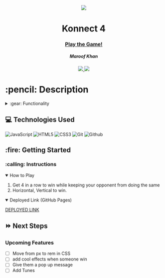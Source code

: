<div align="center">
   <img src="https://media4.giphy.com/media/4fYqtqvf2pHWdtRyle/giphy.gif?cid=ecf05e47g0h193743dsnj897w23euwdlffz5a0d7hpgthviv&rid=giphy.gif&ct=g"/>
   <h1> Konnect 4</h1>
   <h3><a href="https://maroofkhan1.github.io/connect-4/">Play the Game!</a></h3>
   <h5>Maroof Khan</h5>                             

   </a>
   <a href="https://www.linkedin.com/in/maroofkhn/" target="_blank">
      <img src="https://img.shields.io/badge/-linkedin.com/in/user-blue?style=flat&``logo=Linkedin&logoColor=white">
   </a> 
   <a href="khan.maroof6569@gmail.com" target="_blank">
      <img src="https://img.shields.io/badge/-user@gmail.com-c14438?style=flat&logo=Gmail&``logoColor=white">
   </a>
</div>

<h1>:pencil: Description</h1>



<details>
<summary> :gear: Functionality</summary>
<img src="./images/HorizWin.png" height='600px'>
<img src="./images/vertWin.png" height='600px'>
| Description | Screenshot |






</details>

## :computer: Technologies Used

![JavaScript](https://img.shields.io/badge/-JavaScript-333?style=flat&logo=javascript) 
![HTML5](https://img.shields.io/badge/-HTML5-333?style=flat&logo=html5)
![CSS3](https://img.shields.io/badge/-CSS-333?style=flat&logo=css3)
![Git](https://img.shields.io/badge/-Git-333?style=flat&logo=git)
![Github](https://img.shields.io/badge/-GitHub-333?style=flat&logo=github)

<h2> :fire: Getting Started </h2>

<h3> :calling: Instructions </h3>
<details open>
<summary>How to Play</summary>
<ol>
<li>Get 4 in a row to win while keeping your opponent from doing the same</li>
<li>Horizontal, Vertical to win.</li>
</ol>
</details>

<details open>   
<summary>Deployed Link (GitHub Pages)</summary>
<p><a href="http://127.0.0.1:5500/index.html">DEPLOYED LINK</a></p>
</details>

## :fast_forward: Next Steps   

### Upcoming Features
- [ ] Move from px to rem in CSS
- [ ] add cool effects when someone win
- [ ] Give them a pop up message
- [ ] Add Tunes 